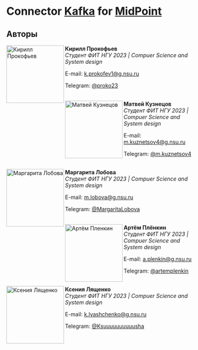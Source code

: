 # Connector [Kafka](https://kafka.apache.org) for [MidPoint](https://github.com/Evolveum/midpoint)

## Авторы

<img src="https://habrastorage.org/webt/xn/wq/r_/xnwqr_c12neoliwun446oljbewq.png" alt="Кирилл Прокофьев" align="left" width="150"/>

**Кирилл Прокофьев**  
*Студент ФИТ НГУ 2023 | Compuer Science and System design*  

E-mail:  k.prokofev1@g.nsu.ru

Telegram: [@proko23](https://t.me/proko23)

<br><img src="https://sun4-15.userapi.com/s/v1/ig2/FjWJi_Zm2Q3KZD-iwuhTudUT7xb8osoibdgorp-PauS_Lc7JRbU65f7EXz6pXSFoQrDC3AsqxShkPUdbiTom3Ois.jpg?size=200x200&quality=96&crop=305,10,500,500&ava=1" alt="Матвей Кузнецов" align="left" width="150"/>
**Матвей Кузнецов**  
*Студент ФИТ НГУ 2023 | 
Compuer Science and System design*  

E-mail: m.kuznetsov4@g.nsu.ru 

Telegram: [@m.kuznetsov4](https://t.me/m.kuznetsov4)

<br><img src="https://sun4.userapi.com/sun4-12/s/v1/ig2/i10oXz67ZpR_FwDdgV4VcyRdAo5SzAEvghvaZWqystOE2slhdKgs3DnCFAeoRajYBpUPTf-8Rj3uc2WkfqYAwxjK.jpg?size=200x200&quality=96&crop=0,0,1440,1440&ava=1" alt="Маргарита Лобова" align="left" width="150"/>
**Маргарита Лобова**  
*Студент ФИТ НГУ 2023 | 
Compuer Science and System design*  

E-mail: m.lobova@g.nsu.ru 

Telegram: [@MargaritaLobova](https://t.me/MargaritaLobova)

<br><img src="https://sun4.userapi.com/sun4-16/s/v1/ig2/zrrEwwWolKkL3wqfahbjXYGuklp1aqI0TlbsjYTwHViTKHFCoaBDsnXfcgUWDFYu2FC8erBQMBU_jkgzGQv27o5T.jpg?size=200x200&quality=95&crop=272,108,1088,1088&ava=1" alt="Артём Пленкин" align="left" width="150"/>
**Артём Плёнкин**  
*Студент ФИТ НГУ 2023 | 
Compuer Science and System design*  

E-mail: a.plenkin@g.nsu.ru 

Telegram: [@artemplenkin](https://t.me/artemplenkin)

<br><img src="https://sun4.userapi.com/sun4-11/s/v1/ig2/TQn7aN2mTN4021KcKwtL-Hu6-F8fcUM_qKC0dm-Vv-Le0hB-ictrBQNe68ktGFYeTsSEjd7wj9zf3-RAiZwWLtqd.jpg?size=200x200&quality=95&crop=221,438,1151,1151&ava=1" alt="Ксения Лященко" align="left" width="150"/>
**Ксения Лященко**  
*Студент ФИТ НГУ 2023 | 
Compuer Science and System design*  

E-mail: k.lyashchenko@g.nsu.ru

Telegram: [@Ksuuuuuuuuuusha](https://t.me/Ksuuuuuuuuuusha)
